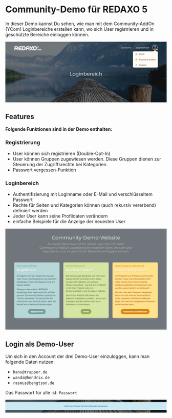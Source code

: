 # Community-Demo für REDAXO 5

In dieser Demo kannst Du sehen, wie man mit dem Community-AddOn (YCom) Loginbereiche erstellen kann, wo sich User registrieren und in geschützte Bereiche einloggen können.

![Screenshot](https://raw.githubusercontent.com/FriendsOfREDAXO/demo_community/assets/demo_community_01.jpg)


## Features

**Folgende Funktionen sind in der Demo enthalten:**

### Registrierung

- User können sich registrieren (Double-Opt-In)
- User können Gruppen zugewiesen werden. Diese Gruppen dienen zur Steuerung der Zugriffsrechte bei Kategorien.
- Passwort vergessen-Funktion

### Loginbereich

- Authentifizierung mit Loginname oder E-Mail und verschlüsseltem Passwort
- Rechte für Seiten und Kategorien können (auch rekursiv vererbend) definiert werden
- Jeder User kann seine Profildaten verändern
- einfache Beispiele für die Anzeige der neuesten User

![Screenshot](https://raw.githubusercontent.com/FriendsOfREDAXO/demo_community/assets/demo_community_03.png)


## Login als Demo-User

Um sich in den Account der drei Demo-User einzuloggen, kann man folgende Daten nutzen:   

- `hans@trapper.de`
- `wanda@hendrix.de`
- `rasmus@bengtson.de`

Das Passwort für alle ist: `Passwort`

![Screenshot](https://raw.githubusercontent.com/FriendsOfREDAXO/demo_community/assets/demo_community_02.jpg)

